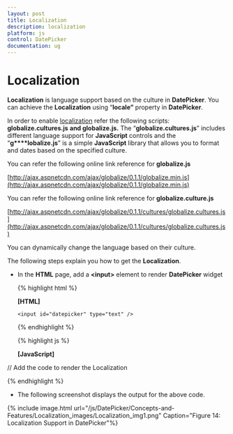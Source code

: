 ```yaml
---
layout: post
title: Localization
description: localization
platform: js
control: DatePicker
documentation: ug
---
```


# Localization

**Localization** is language support based on the culture in **DatePicker**. You can achieve the **Localization** using “**locale”** property in **DatePicker**.

In order to enable [localization](http://help.syncfusion.com/ug/js/default.htm) refer the following scripts: **globalize.cultures.js** **and globalize.js.** The “**globalize.cultures.js**” includes different language support for **JavaScript** controls and the “**g****lobalize.js**” is a simple **JavaScript** library that allows you to format and dates based on the specified culture.

You can refer the following online link reference for **globalize.js**

[http://ajax.aspnetcdn.com/ajax/globalize/0.1.1/globalize.min.js](http://ajax.aspnetcdn.com/ajax/globalize/0.1.1/globalize.min.js)

You can refer the following online link reference for **globalize.culture.js**

[http://ajax.aspnetcdn.com/ajax/globalize/0.1.1/cultures/globalize.cultures.js](http://ajax.aspnetcdn.com/ajax/globalize/0.1.1/cultures/globalize.cultures.js)

You can dynamically change the language based on their culture.

The following steps explain you how to get the **Localization**.

* In the **HTML** page, add a **&lt;input&gt;** element to render **DatePicker** widget


  {% highlight html %}
  
  **[HTML]**
  
      <input id="datepicker" type="text" />
      
  {% endhighlight %}
  
  {% highlight js %}

  **[JavaScript]**
  
// Add the code to render the Localization

<script type="text/javascript">
        $(function () {
            $("#datepicker").ejDatePicker({
                locale: "fr-FR",
                buttonText: "aujourd'hui"
            });

        });
    </script>


  {% endhighlight %}



*  The following screenshot displays the output for the above code.



{% include image.html url="/js/DatePicker/Concepts-and-Features/Localization_images/Localization_img1.png" Caption="Figure 14: Localization Support in DatePicker"%}

